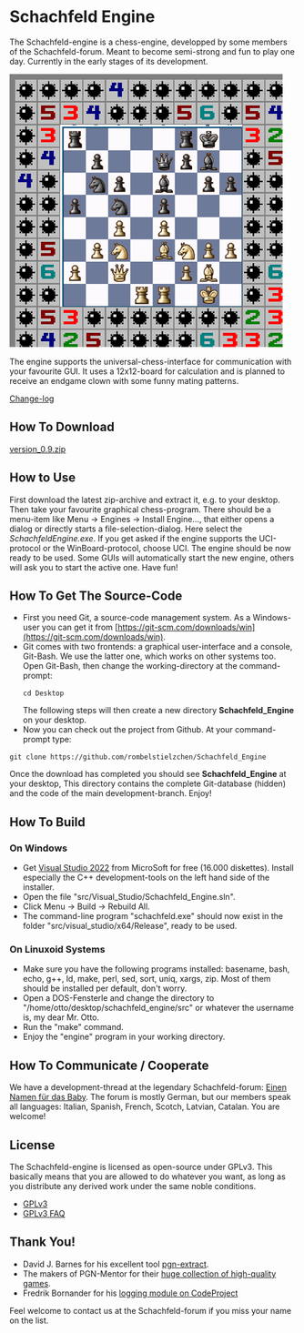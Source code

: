 Schachfeld Engine
=================

The Schachfeld-engine is a chess-engine, developped by some members of the Schachfeld-forum. Meant to become semi-strong and fun to play one day. Currently in the early stages of its development.

![Board-representation](docs/pics/schachfeld_winmine_12x12.png)

The engine supports the universal-chess-interface for communication with your favourite GUI. It uses a 12x12-board for calculation and is planned to receive an endgame clown with some funny mating patterns.

[Change-log](docs/developers/change_log.md)


How To Download
---------------
[version_0.9.zip](release/archives/Schachfeld_Engine_0.9.zip)

How to Use
----------
First download the latest zip-archive and extract it, e.g. to your desktop. Then take your favourite graphical chess-program. There should be a menu-item like Menu -> Engines -> Install Engine..., that either opens a dialog or directly starts a file-selection-dialog. Here select the *SchachfeldEngine.exe*. If you get asked if the engine supports the UCI-protocol or the WinBoard-protocol, choose UCI. The engine should be now ready to be used. Some GUIs will automatically start the new engine, others will ask you to start the active one. Have fun!

How To Get The Source-Code
--------------------------
* First you need Git, a source-code management system. As a Windows-user you can get it from [https://git-scm.com/downloads/win](https://git-scm.com/downloads/win).
* Git comes with two frontends: a graphical user-interface and a console, Git-Bash.
  We use the latter one, which works on other systems too. Open Git-Bash, then change the working-directory at the command-prompt:
  ~~~
  cd Desktop
  ~~~
  The following steps will then create a new directory **Schachfeld_Engine** on your desktop.
* Now you can check out the project from Github. At your command-prompt type:
~~~
git clone https://github.com/rombelstielzchen/Schachfeld_Engine
~~~
 Once the download has completed you should see **Schachfeld_Engine** at your desktop, This directory contains the complete Git-database (hidden) and the code of the main development-branch. Enjoy!

How To Build
------------
### On Windows ###
* Get [Visual Studio 2022](https://visualstudio.microsoft.com/de/vs/community/) from MicroSoft for free (16.000 diskettes). Install especially the C++ development-tools on the left hand side of the installer.
* Open the file "src/Visual_Studio/Schachfeld_Engine.sln".
* Click Menu -> Build -> Rebuild All.
* The command-line program "schachfeld.exe" should now exist in the folder "src/visual_studio/x64/Release", ready to be used.

### On Linuxoid Systems ###
* Make sure you have the following programs installed: basename, bash, echo, g++, ld, make, perl, sed, sort, uniq, xargs, zip. Most of them should be installed per default, don't worry.
* Open a DOS-Fensterle and change the directory to "/home/otto/desktop/schachfeld_engine/src" or whatever the username is, my dear Mr. Otto.
* Run the "make" command.
* Enjoy the "engine" program in your working directory.

How To Communicate / Cooperate
------------------------------
We have a development-thread at the legendary Schachfeld-forum: [Einen Namen f&uuml;r das Baby](https://www.schachfeld.de/threads/40956-einen-namen-fuer-das-baby). The forum is mostly German, but our members speak all languages: Italian, Spanish, French, Scotch, Latvian, Catalan. You are welcome!

License
-------
The Schachfeld-engine is licensed as open-source under GPLv3. This basically means that you are allowed to do whatever you want, as long as you distribute any derived work under the same noble conditions.

* [GPLv3](docs/license_GNU_GPLv3/gpl_v3.html)
* [GPLv3 FAQ](docs/license_GNU_GPLv3/gpl_v3_faq.html)

Thank You!
----------
* David J. Barnes for his excellent tool [pgn-extract](https://www.cs.kent.ac.uk/people/staff/djb/pgn-extract/).
* The makers of PGN-Mentor for their [huge collection of high-quality games](https://www.pgnmentor.com/files.html).
* Fredrik Bornander for his [logging module on CodeProject](https://www.codeproject.com/Articles/63736/Simple-debug-log-for-C)

Feel welcome to contact us at the Schachfeld-forum if you miss your name on the list.

